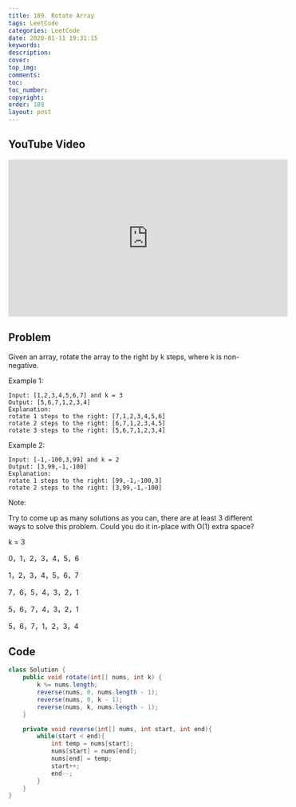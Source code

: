 ```yaml
---
title: 189. Rotate Array
tags: LeetCode
categories: LeetCode
date: 2020-01-11 19:31:15
keywords:
description:
cover:
top_img:
comments:
toc:
toc_number:
copyright:
order: 189
layout: post
---
```


## YouTube Video

<iframe width="560" height="315" src="https://www.youtube.com/embed/06-7_TTlkAw" frameborder="0" allow="accelerometer; autoplay; encrypted-media; gyroscope; picture-in-picture" allowfullscreen></iframe>

## Problem

Given an array, rotate the array to the right by k steps, where k is non-negative.

Example 1:

```
Input: [1,2,3,4,5,6,7] and k = 3
Output: [5,6,7,1,2,3,4]
Explanation:
rotate 1 steps to the right: [7,1,2,3,4,5,6]
rotate 2 steps to the right: [6,7,1,2,3,4,5]
rotate 3 steps to the right: [5,6,7,1,2,3,4]
```

Example 2:

```
Input: [-1,-100,3,99] and k = 2
Output: [3,99,-1,-100]
Explanation:
rotate 1 steps to the right: [99,-1,-100,3]
rotate 2 steps to the right: [3,99,-1,-100]
```

Note:

Try to come up as many solutions as you can, there are at least 3 different ways to solve this problem.
Could you do it in-place with O(1) extra space?

k = 3

0，1，2，3，4，5，6

1，2，3，4，5，6，7

7，6，5，4，3，2，1

5，6，7，4，3，2，1

5，6，7，1，2，3，4

## Code

```java
class Solution {
    public void rotate(int[] nums, int k) {
        k %= nums.length;
        reverse(nums, 0, nums.length - 1);
        reverse(nums, 0, k - 1);
        reverse(nums, k, nums.length - 1);
    }

    private void reverse(int[] nums, int start, int end){
        while(start < end){
            int temp = nums[start];
            nums[start] = nums[end];
            nums[end] = temp;
            start++;
            end--;
        }
    }
}
```
